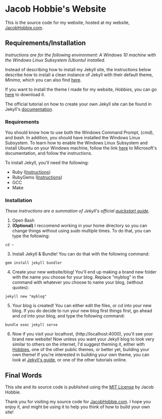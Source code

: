 # Jacob Hobbie's Website

This is the source code for my website, hosted at my website, [JacobHobbie.com](https://jacobhobbie.com).

## Requirements/Installation

*Instructions are for the following environment: A Windows 10 machine with the Windows Linux Subsystem (Ubuntu) installed.*

Instead of describing how to install my Jekyll site, the instructions below describe how to install a clean instance of Jekyll with their default theme, *Minima*, which you can also find [here](https://github.com/jekyll/minima).

If you want to install the theme I made for my website, *Hobbies*, you can go [here](https://github.com/HobbieJ/Hobbies) to download it.

The official tutorial on how to create your own Jekyll site can be found in Jekyll's [documentation](https://jekyllrb.com/docs/home/).

### Requirements

You should know how to use both the Windows Command Prompt, (*cmd*), and *bash*. In addition, you should have installed the Windows Linux Subsystem. To learn how to enable the Windows Linux Subsystem and install Ubuntu on your Windows machine, follow the link [here](https://docs.microsoft.com/en-us/windows/wsl/install-win10) to Microsoft's documentation, and follow the instructions.

To install Jekyll, you'll need the following:
* Ruby ([Instructions](https://www.ruby-lang.org/en/documentation/installation/#apt))
* RubyGems ([Instructions](https://rubygems.org/pages/download))
* GCC
* Make

### Installation

*These instructions are a summation of Jekyll's official [quickstart guide](https://jekyllrb.com/docs/quickstart/).*

1. Open Bash
2. **(Optional)** I reccomend working in your home directory so you can change things without using *sudo* multiple times. To do that, you can type the following:
```
cd ~
```
3. Install Jekyll & Bundle! You can do that with the following command:
```
gem install jekyll bundler
```
4. Create your new website/blog! You'll end up making a brand new folder with the name you choose for your blog. Replace "myblog" in the command with whatever you choose to name your blog, (without quotes):
```
jekyll new "myblog"
```
5. Your blog is created! You can either edit the files, or *cd* into your new blog. If you do decide to run your new blog first things first, go ahead and *cd* into your blog, and type the following command:
```
bundle exec jekyll serve
```
6. Now if you visit your localhost, (http://localhost:4000), you'll see your brand new website! Now unless you want your Jekyll blog to look very similar to others on the internet, I'd suggest theming it, either with [Hobbies](https://github.com/HobbieJ/Hobbies), one of the other public themes, or better yet, building your own theme! If you're interested in building your own theme, you can look at [Jekyll's guide](https://jekyllrb.com/docs/themes/), or one of the other tutorials online.

## Final Words

This site and its source code is published using the [MIT License](https://github.com/HobbieJ/HobbieBlog/blob/master/LICENSE) by Jacob Hobbie.

Thank you for visiting my source code for [JacobHobbie.com](https://jacobhobbie.com). I hope you enjoy it, and might be using it to help you think of how to build your own site!